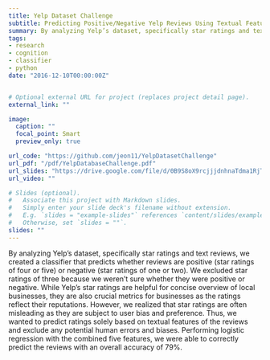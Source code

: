 ```yaml
---
title: Yelp Dataset Challenge
subtitle: Predicting Positive/Negative Yelp Reviews Using Textual Features
summary: By analyzing Yelp’s dataset, specifically star ratings and text reviews, we created a classifier that predicts whether reviews are positive (star ratings of four or five) or negative (star ratings of one or two). We excluded star ratings of three because we weren’t sure whether they were positive or negative. While Yelp’s star ratings are helpful for concise overview of local businesses
tags:
- research
- cognition
- classifier
- python
date: "2016-12-10T00:00:00Z"


# Optional external URL for project (replaces project detail page).
external_link: ""

image:
  caption: ""
  focal_point: Smart
  preview_only: true

url_code: "https://github.com/jeon11/YelpDatasetChallenge"
url_pdf: "/pdf/YelpDatabaseChallenge.pdf"
url_slides: "https://drive.google.com/file/d/0B9S8oX9rcjjjdnhnaTdma1RjTlE/view?usp=sharing"
url_video: ""

# Slides (optional).
#   Associate this project with Markdown slides.
#   Simply enter your slide deck's filename without extension.
#   E.g. `slides = "example-slides"` references `content/slides/example-slides.md`.
#   Otherwise, set `slides = ""`.
slides: ""
---
```


By analyzing Yelp’s dataset, specifically star ratings and text reviews, we created a classifier that predicts whether reviews are positive (star ratings of four or five) or negative (star ratings of one or two). We excluded star ratings of three because we weren’t sure whether they were positive or negative. While Yelp’s star ratings are helpful for concise overview of local businesses, they are also crucial metrics for businesses as the ratings reflect their reputations. However, we realized that star ratings are often misleading as they are subject to user bias and preference. Thus, we wanted to predict ratings solely based on textual features of the reviews and exclude any potential human errors and biases. Performing logistic regression with the combined five features, we were able to correctly predict the reviews with an overall accuracy of 79%.
